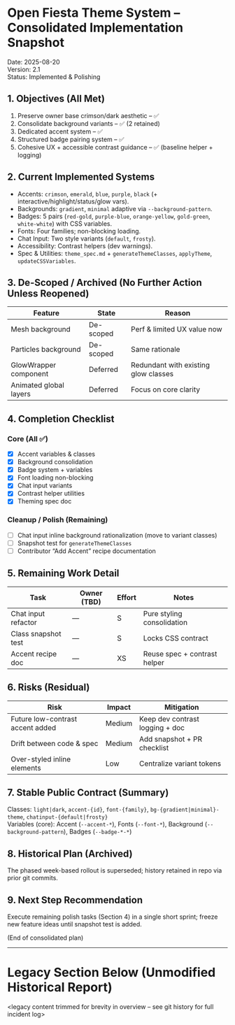 # Open Fiesta Theme System – Consolidated Implementation Snapshot  
Date: 2025-08-20  
Version: 2.1  
Status: Implemented & Polishing

## 1. Objectives (All Met)
1. Preserve owner base crimson/dark aesthetic – ✅
2. Consolidate background variants – ✅ (2 retained)
3. Dedicated accent system – ✅
4. Structured badge pairing system – ✅
5. Cohesive UX + accessible contrast guidance – ✅ (baseline helper + logging)

## 2. Current Implemented Systems
- Accents: `crimson`, `emerald`, `blue`, `purple`, `black` (+ interactive/highlight/status/glow vars).
- Backgrounds: `gradient`, `minimal` adaptive via `--background-pattern`.
- Badges: 5 pairs (`red-gold`, `purple-blue`, `orange-yellow`, `gold-green`, `white-white`) with CSS variables.
- Fonts: Four families; non-blocking loading.
- Chat Input: Two style variants (`default`, `frosty`).
- Accessibility: Contrast helpers (dev warnings).
- Spec & Utilities: `theme_spec.md` + `generateThemeClasses`, `applyTheme`, `updateCSSVariables`.

## 3. De-Scoped / Archived (No Further Action Unless Reopened)
| Feature | State | Reason |
|---------|-------|--------|
| Mesh background | De-scoped | Perf & limited UX value now |
| Particles background | De-scoped | Same rationale |
| GlowWrapper component | Deferred | Redundant with existing glow classes |
| Animated global layers | Deferred | Focus on core clarity |

## 4. Completion Checklist
### Core (All ✅)
- [x] Accent variables & classes
- [x] Background consolidation
- [x] Badge system + variables
- [x] Font loading non-blocking
- [x] Chat input variants
- [x] Contrast helper utilities
- [x] Theming spec doc

### Cleanup / Polish (Remaining)
- [ ] Chat input inline background rationalization (move to variant classes)
- [ ] Snapshot test for `generateThemeClasses`
- [ ] Contributor “Add Accent” recipe documentation

## 5. Remaining Work Detail
| Task | Owner (TBD) | Effort | Notes |
|------|-------------|--------|-------|
| Chat input refactor | — | S | Pure styling consolidation |
| Class snapshot test | — | S | Locks CSS contract |
| Accent recipe doc | — | XS | Reuse spec + contrast helper |

## 6. Risks (Residual)
| Risk | Impact | Mitigation |
|------|--------|------------|
| Future low-contrast accent added | Medium | Keep dev contrast logging + doc |
| Drift between code & spec | Medium | Add snapshot + PR checklist |
| Over-styled inline elements | Low | Centralize variant tokens

## 7. Stable Public Contract (Summary)
Classes: `light|dark`, `accent-{id}`, `font-{family}`, `bg-{gradient|minimal}-theme`, `chatinput-{default|frosty}`  
Variables (core): Accent (`--accent-*`), Fonts (`--font-*`), Background (`--background-pattern`), Badges (`--badge-*-*`)

## 8. Historical Plan (Archived)
The phased week-based rollout is superseded; history retained in repo via prior git commits.

## 9. Next Step Recommendation
Execute remaining polish tasks (Section 4) in a single short sprint; freeze new feature ideas until snapshot test is added.

(End of consolidated plan)

---

# Legacy Section Below (Unmodified Historical Report)

<legacy content trimmed for brevity in overview – see git history for full incident log>

